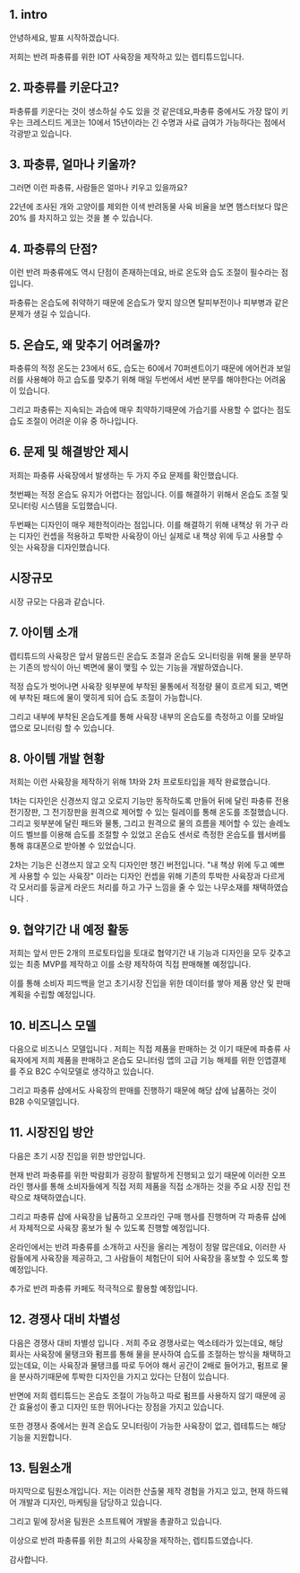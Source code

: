 
## 1. intro
안녕하세요, 발표 시작하겠습니다.

저희는 반려 파충류를 위한 IOT 사육장을 제작하고 있는 렙티튜드입니다.

## 2. 파충류를 키운다고?
파충류를 키운다는 것이 생소하실 수도 있을 것 같은데요,파충류 중에서도 가장 많이 키우는 크레스티드 게코는 10에서 15년이라는 긴 수명과 사료 급여가 가능하다는 점에서 각광받고 있습니다.

## 3. 파충류, 얼마나 키울까?
그러면 이런 파충류, 사람들은 얼마나 키우고 있을까요?

22년에 조사된 개와 고양이를 제외한 이색 반려동물 사육 비율을 보면 햄스터보다 많은 20% 를 차지하고 있는 것을 볼 수 있습니다. 

## 4. 파충류의 단점?
이런 반려 파충류에도 역시 단점이 존재하는데요, 바로 온도와 습도 조절이 필수라는 점 입니다. 

파충류는 온습도에 취약하기 때문에 온습도가 맞지 않으면 탈피부전이나 피부병과 같은 문제가 생길 수 있습니다. 

## 5. 온습도, 왜 맞추기 어려울까?
파충류의 적정 온도는 23에서 6도, 습도는 60에서 70퍼센트이기 때문에 에어컨과 보일러를 사용해야 하고 습도를 맞추기 위해 매일 두번에서 세번 분무를 해야한다는 어려움이 있습니다.

그리고 파충류는 지속되는 과습에 매우 최약하기때문에 가습기를 사용할 수 없다는 점도 습도 조절이 어려운 이유 중 하나입니다. 

## 6. 문제 및 해결방안 제시
저희는 파충류 사육장에서 발생하는 두 가지 주요 문제를 확인했습니다.

첫번째는 적정 온습도 유지가 어렵다는 점입니다.
이를 해결하기 위해서 온습도 조절 및 모니터링 시스템을 도입했습니다.

두번째는 디자인이 매우 제한적이라는 점입니다.
이를 해결하기 위해 내책상 위 가구 라는 디자인 컨셉을 적용하고 투박한 사육장이 아닌 실제로 내 책상 위에 두고  사용할 수 잇는 사육장을 디자인했습니다.

## 시장규모 
시장 규모는 다음과 같습니다. 

## 7. 아이템 소개 
렙티튜드의 사육장은 앞서 말씀드린 온습도 조절과 온습도 오니터링을 위해 물을 분무하는 기존의 방식이 아닌 벽면에 물이 맺힐 수 있는 기능을 개발하였습니다.

적정 습도가 벗어나면 사육장 윗부분에 부착된 물통에서 적정량 물이 흐르게 되고, 벽면에 부착된 패드에 물이 맺히게 되어 습도 조절이 가능합니다.

그리고 내부에 부착된 온습도계를 통해 사육장 내부의 온습도를 측정하고 이를 모바일 앱으로 모니터링 할 수 있습니다. 

## 8. 아이템 개발 현황
저희는 이런 사육장을 제작하기 위해 1차와 2차 프로토타입을 제작 완료했습니다. 

1차는 디자인은 신경쓰지 않고 오로지 기능만 동작하도록 만들어 뒤에 달린 파충류 전용 전기장판, 그 전기장판을 원격으로 제어할 수 있는 릴레이를 통해 온도를 조절했습니다. 
그리고 윗부분에 달린 패드와 물통, 그리고 원격으로 물의 흐름을 제어할 수 있는 솔레노이드 벨브를 이용해 습도를 조절할 수 있었고 온습도 센서로 측정한 온습도를 웹서버를통해 휴대폰으로 받아볼 수 있었습니다. 

2차는 기능은 신경쓰지 않고 오직 디자인만 챙긴 버전입니다. 
"내 책상 위에 두고 예쁘게 사용할 수 있는 사육장" 이라는 디자인 컨셉을 위해 기존의 투박한 사육장과 다르게 각 모서리를 둥글게 라운드 처리를 하고 가구 느낌을 줄 수 있는 나무소재를 채택하였습니다 .

## 9. 협약기간 내 예정 활동
저희는 앞서 만든 2개의 프로토타입을 토대로 협약기간 내 기능과 디자인을 모두 갖추고 있는 최종 MVP를 제작하고 이를 소량 제작하여 직접 판매해볼 예정입니다. 

이를 통해 소비자 피드백을 얻고 초기시장 진입을 위한 데이터를 쌓아 제품 양산 및 판매 계획을 수립할 예정입니다. 

## 10. 비즈니스 모델
다음으로 비즈니스 모델입니다 .
저희는 직접 제품을 판매하는 것 이기 때문에 파충류 사육자에게 저희 제품을 판매하고 온습도 모니터링 앱의 고급 기능 해제를 위한 인앱결제를 주요 B2C 수익모델로 생각하고 있습니다. 

그리고 파충류 샵에서도 사육장의 판매를 진행하기 때문에 해당 샵에 납품하는 것이 B2B 수익모델입니다.

## 11. 시장진입 방안
다음은 초기 시장 진입을 위한 방안입니다. 

현재 반려 파충류를 위한 박람회가 굉장히 활발하게 진행되고 있기 때문에 이러한 오프라인 행사를 통해 소비자들에게 직접 저희 제품을 직접 소개하는 것을 주요 시장 진입 전략으로 채택하였습니다. 

그리고 파충류 샵에 사육장을 납품하고 오프라인 구매 행사를 진행하며 각 파충류 샵에서 자체적으로 사육장 홍보가 될 수 있도록 진행할 예정입니다. 

온라인에서는 반려 파충류를 소개하고 사진을 올리는 계정이 정말 많은데요, 이러한 사람들에게 사육장을 제공하고, 그 사람들이 체험단이 되어 사육장을 홍보할 수 있도록 할 예정입니다. 

추가로 반려 파충류 카페도 적극적으로 활용할 예정입니다. 


## 12. 경쟁사 대비 차별성
다음은 경쟁사 대비 차별성 입니다 .
저희 주요 경쟁사로는 엑소테라가 있는데요, 해당 회사는 사육장에 물탱크와 펌프를 통해 물을 분사하여 습도를 조절하는 방식을 채택하고 있는데요, 
이는 사육장과 물탱크를 따로 두어야 해서 공간이 2배로 들어가고, 펌프로 물을 분사하기때문에 투박한 디자인을 가지고 있다는 단점이 있습니다. 

반면에 저희 렙티튜드는 온습도 조절이 가능하고 따로 펌프를 사용하지 않기 때문에 공간 효율성이 좋고 디자인 또한 뛰어나다는 장점을 가지고 있습니다. 

또한 경쟁사 중에서는 원격 온습도 모니터링이 가능한 사육장이 없고, 렙테튜드는 해당 기능을 지원합니다. 

## 13. 팀원소개
마지막으로 팀원소개입니다. 
저는 이러한 산출물 제작 경험을 가지고 있고, 현재 하드웨어 개발과 디자인, 마케팅을 담당하고 있습니다. 

그리고 밑에 장서윤 팀원은 소프트웨어 개발을 총괄하고 있습니다. 

이상으로 반려 파충류를 위한 최고의 사육장을 제작하는, 렙티튜드였습니다. 

감사합니다. 
